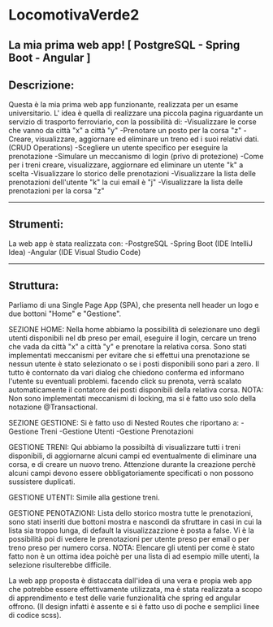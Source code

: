 # LocomotivaVerde2
La mia prima web app! [ PostgreSQL - Spring Boot - Angular ]
---

## Descrizione:

Questa è la mia prima web app funzionante, realizzata per un esame universitario.
L' idea è quella di realizzare una piccola pagina riguardante un servizio di trasporto ferroviario, con la possibilità di:
  -Visualizzare le corse che vanno da città "x" a città "y"
  -Prenotare un posto per la corsa "z"
  -Creare, visualizzare, aggiornare ed eliminare un treno ed i suoi relativi dati. (CRUD Operations)
  -Scegliere un utente specifico per eseguire la prenotazione
  -Simulare un meccanismo di login (privo di protezione)
  -Come per i treni creare, visualizzare, aggiornare ed eliminare un utente "k" a scelta
  -Visualizzare lo storico delle prenotazioni
  -Visualizzare la lista delle prenotazioni dell'utente "k" la cui email è "j"
  -Visualizzare la lista delle prenotazioni per la corsa "z"
  
---

## Strumenti:

La web app è stata realizzata con:
  -PostgreSQL
  -Spring Boot (IDE IntelliJ Idea)
  -Angular (IDE Visual Studio Code)
  
---

## Struttura:

Parliamo di una Single Page App (SPA), che presenta nell header un logo e due bottoni "Home" e "Gestione".

SEZIONE HOME:
Nella home abbiamo la possibilità di selezionare uno degli utenti disponibili nel db preso per email, eseguire il login,
cercare un treno che vada da città "x" a città "y" e prenotare la relativa corsa.
Sono stati implementati meccanismi per evitare che si effettui una prenotazione se nessun utente è stato selezionato o se
i posti disponibili sono pari a zero. Il tutto è contornato da vari dialog che chiedono conferma ed informano l'utente su
eventuali problemi.
facendo click su prenota, verrà scalato automaticamente il contatore dei posti disponibili della relativa corsa.
NOTA:
Non sono implementati meccanismi di locking, ma si è fatto uso solo della notazione @Transactional.

SEZIONE GESTIONE:
Si è fatto uso di Nested Routes che riportano a:
  -Gestione Treni 
  -Gestione Utenti
  -Gestione Prenotazioni
  
  GESTIONE TRENI:
  Qui abbiamo la possibiltà di visualizzare tutti i treni disponibili, di aggiornarne alcuni campi ed eventualmente di
  eliminare una corsa, e di creare un nuovo treno.
  Attenzione durante la creazione perchè alcuni campi devono essere obbligatoriamente specificati o non possono sussistere
  duplicati.
  
  GESTIONE UTENTI:
  Simile alla gestione treni.
  
  GESTIONE PENOTAZIONI:
  Lista dello storico mostra tutte le prenotazioni, sono stati inseriti due bottoni mostra e nascondi da sfruttare in casi 
  in cui la lista sia troppo lunga, di default la visualizzazzione è posta a false.
  Vi è la possibilità poi di vedere le prenotazioni per utente preso per email o per treno preso per numero corsa.
  NOTA:
  Elencare gli utenti per come è stato fatto non è un ottima idea poichè per una lista di ad esempio mille utenti, la selezione 
  risulterebbe difficile.
  
La web app proposta è distaccata dall'idea di una vera e propia web app che potrebbe essere effettivamente utilizzata, ma è
stata realizzata a scopo di apprendimento e test delle varie funzionalità che spring ed angular offrono.
(Il design infatti è assente e si è fatto uso di  poche e semplici linee di codice scss).
